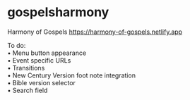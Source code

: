 # gospelsharmony
Harmony of Gospels
https://harmony-of-gospels.netlify.app

To do:</br>
• Menu button appearance</br>
• Event specific URLs</br>
• Transitions</br>
• New Century Version foot note integration</br>
• Bible version selector</br>
• Search field</br>
